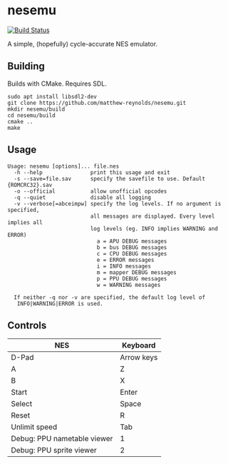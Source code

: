 # nesemu

[![Build Status](https://github.com/matthew-reynolds/nesemu/actions/workflows/cmake.yml/badge.svg?branch=master)](https://github.com/matthew-reynolds/nesemu/actions/workflows/cmake.yml?query=branch%3Amaster)

A simple, (hopefully) cycle-accurate NES emulator.

## Building

Builds with CMake. Requires SDL.

```
sudo apt install libsdl2-dev
git clone https://github.com/matthew-reynolds/nesemu.git
mkdir nesemu/build
cd nesemu/build
cmake ..
make
```

## Usage

```
Usage: nesemu [options]... file.nes
  -h --help               print this usage and exit
  -s --save=file.sav      specify the savefile to use. Default {ROMCRC32}.sav
  -o --official           allow unofficial opcodes
  -q --quiet              disable all logging
  -v --verbose[=abceimpw] specify the log levels. If no argument is specified,
                          all messages are displayed. Every level implies all
                          log levels (eg. INFO implies WARNING and ERROR)
                            a = APU DEBUG messages
                            b = bus DEBUG messages
                            c = CPU DEBUG messages
                            e = ERROR messages
                            i = INFO messages
                            m = mapper DEBUG messages
                            p = PPU DEBUG messages
                            w = WARNING messages

  If neither -q nor -v are specified, the default log level of
   INFO|WARNING|ERROR is used.
```

## Controls

NES    | Keyboard
-------|--------
D-Pad  | Arrow keys
A      | Z
B      | X
Start  | Enter
Select | Space
Reset  | R
Unlimit speed | Tab
Debug: PPU nametable viewer | 1
Debug: PPU sprite viewer | 2
